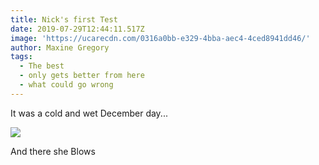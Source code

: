 ```yaml
---
title: Nick's first Test
date: 2019-07-29T12:44:11.517Z
image: 'https://ucarecdn.com/0316a0bb-e329-4bba-aec4-4ced8941dd46/'
author: Maxine Gregory
tags:
  - The best
  - only gets better from here
  - what could go wrong
---
```

It was a cold and wet December day... 

![](https://ucarecdn.com/0817e2eb-ecf5-4669-bda6-6ae6cf965a86/)

And there she Blows
